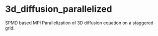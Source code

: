 # 3d_diffusion_parallelized
SPMD based MPI Parallelization of 3D diffusion equation on a staggered grid.
